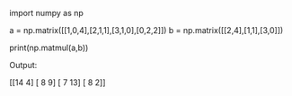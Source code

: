 import numpy as np

a = np.matrix([[1,0,4],[2,1,1],[3,1,0],[0,2,2]])
b = np.matrix([[2,4],[1,1],[3,0]])

print(np.matmul(a,b))




Output:

[[14  4]
 [ 8  9]
 [ 7 13]
 [ 8  2]]